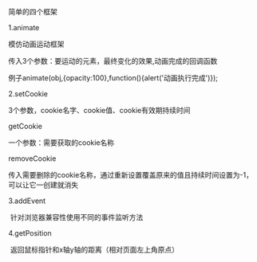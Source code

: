 简单的四个框架

1.animate

模仿动画运动框架

传入3个参数：要运动的元素，最终变化的效果,动画完成的回调函数

例子animate(obj,{opacity:100},function(){alert('动画执行完成')});

2.setCookie

3个参数，cookie名字、cookie值、cookie有效期持续时间

  getCookie

一个参数：需要获取的cookie名称

  removeCookie

   传入需要删除的cookie名称，通过重新设置覆盖原来的值且持续时间设置为-1，可以让它一创建就消失

  3.addEvent

​    针对浏览器兼容性使用不同的事件监听方法

  4.getPosition

​    返回鼠标指针和x轴y轴的距离（相对页面左上角原点）
